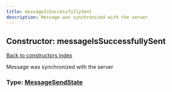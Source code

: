 ```yaml
---
title: messageIsSuccessfullySent
description: Message was synchronized with the server
---
```

## Constructor: messageIsSuccessfullySent  
[Back to constructors index](index.md)



Message was synchronized with the server




### Type: [MessageSendState](../types/MessageSendState.md)


